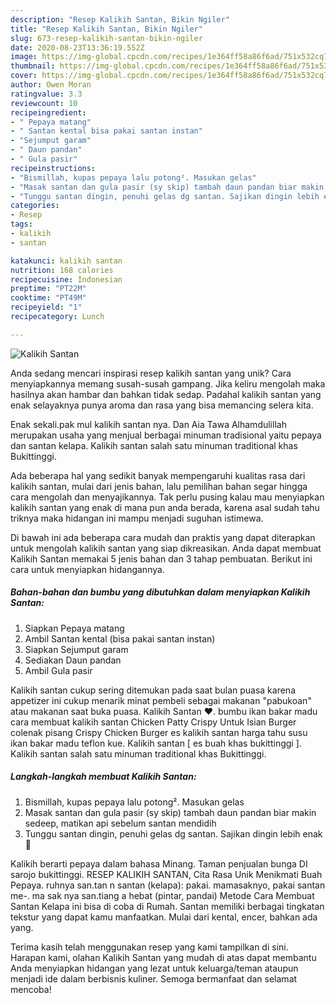 ```yaml
---
description: "Resep Kalikih Santan, Bikin Ngiler"
title: "Resep Kalikih Santan, Bikin Ngiler"
slug: 673-resep-kalikih-santan-bikin-ngiler
date: 2020-08-23T13:36:19.552Z
image: https://img-global.cpcdn.com/recipes/1e364ff58a86f6ad/751x532cq70/kalikih-santan-foto-resep-utama.jpg
thumbnail: https://img-global.cpcdn.com/recipes/1e364ff58a86f6ad/751x532cq70/kalikih-santan-foto-resep-utama.jpg
cover: https://img-global.cpcdn.com/recipes/1e364ff58a86f6ad/751x532cq70/kalikih-santan-foto-resep-utama.jpg
author: Owen Moran
ratingvalue: 3.3
reviewcount: 10
recipeingredient:
- " Pepaya matang"
- " Santan kental bisa pakai santan instan"
- "Sejumput garam"
- " Daun pandan"
- " Gula pasir"
recipeinstructions:
- "Bismillah, kupas pepaya lalu potong². Masukan gelas"
- "Masak santan dan gula pasir (sy skip) tambah daun pandan biar makin sedeep, matikan api sebelum santan mendidih"
- "Tunggu santan dingin, penuhi gelas dg santan. Sajikan dingin lebih enak🤤"
categories:
- Resep
tags:
- kalikih
- santan

katakunci: kalikih santan 
nutrition: 168 calories
recipecuisine: Indonesian
preptime: "PT22M"
cooktime: "PT49M"
recipeyield: "1"
recipecategory: Lunch

---
```



![Kalikih Santan](https://img-global.cpcdn.com/recipes/1e364ff58a86f6ad/751x532cq70/kalikih-santan-foto-resep-utama.jpg)

Anda sedang mencari inspirasi resep kalikih santan yang unik? Cara menyiapkannya memang susah-susah gampang. Jika keliru mengolah maka hasilnya akan hambar dan bahkan tidak sedap. Padahal kalikih santan yang enak selayaknya punya aroma dan rasa yang bisa memancing selera kita.

Enak sekali.pak mul kalikih santan nya. Dan Aia Tawa Alhamdulillah merupakan usaha yang menjual berbagai minuman tradisional yaitu pepaya dan santan kelapa. Kalikih santan salah satu minuman traditional khas Bukittinggi.

Ada beberapa hal yang sedikit banyak mempengaruhi kualitas rasa dari kalikih santan, mulai dari jenis bahan, lalu pemilihan bahan segar hingga cara mengolah dan menyajikannya. Tak perlu pusing kalau mau menyiapkan kalikih santan yang enak di mana pun anda berada, karena asal sudah tahu triknya maka hidangan ini mampu menjadi suguhan istimewa.


Di bawah ini ada beberapa cara mudah dan praktis yang dapat diterapkan untuk mengolah kalikih santan yang siap dikreasikan. Anda dapat membuat Kalikih Santan memakai 5 jenis bahan dan 3 tahap pembuatan. Berikut ini cara untuk menyiapkan hidangannya.

<!--inarticleads1-->

##### Bahan-bahan dan bumbu yang dibutuhkan dalam menyiapkan Kalikih Santan:

1. Siapkan  Pepaya matang
1. Ambil  Santan kental (bisa pakai santan instan)
1. Siapkan Sejumput garam
1. Sediakan  Daun pandan
1. Ambil  Gula pasir


Kalikih santan cukup sering ditemukan pada saat bulan puasa karena appetizer ini cukup menarik minat pembeli sebagai makanan &#34;pabukoan&#34; atau makanan saat buka puasa. Kalikih Santan ❤. bumbu ikan bakar madu cara membuat kalikih santan Chicken Patty Crispy Untuk Isian Burger colenak pisang Crispy Chicken Burger es kalikih santan harga tahu susu ikan bakar madu teflon kue. Kalikih santan [ es buah khas bukittinggi ]. Kalikih santan salah satu minuman traditional khas Bukittinggi. 

<!--inarticleads2-->

##### Langkah-langkah membuat Kalikih Santan:

1. Bismillah, kupas pepaya lalu potong². Masukan gelas
1. Masak santan dan gula pasir (sy skip) tambah daun pandan biar makin sedeep, matikan api sebelum santan mendidih
1. Tunggu santan dingin, penuhi gelas dg santan. Sajikan dingin lebih enak🤤


Kalikih berarti pepaya dalam bahasa Minang. Taman penjualan bunga DI sarojo bukittinggi. RESEP KALIKIH SANTAN, Cita Rasa Unik Menikmati Buah Pepaya. ruhnya san.tan n santan (kelapa): pakai. mamasaknyo, pakai santan me-. ma sak nya san.tiang a hebat (pintar, pandai) Metode Cara Membuat Santan Kelapa ini bisa di coba di Rumah. Santan memiliki berbagai tingkatan tekstur yang dapat kamu manfaatkan. Mulai dari kental, encer, bahkan ada yang. 

Terima kasih telah menggunakan resep yang kami tampilkan di sini. Harapan kami, olahan Kalikih Santan yang mudah di atas dapat membantu Anda menyiapkan hidangan yang lezat untuk keluarga/teman ataupun menjadi ide dalam berbisnis kuliner. Semoga bermanfaat dan selamat mencoba!
